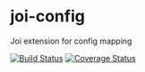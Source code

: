 # joi-config
Joi extension for config mapping

[![Build Status](https://travis-ci.org/devinivy/joi-config.svg?branch=master)](https://travis-ci.org/devinivy/joi-config) [![Coverage Status](https://coveralls.io/repos/devinivy/joi-config/badge.svg?branch=master&service=github)](https://coveralls.io/github/devinivy/joi-config?branch=master)

